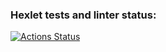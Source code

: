 ### Hexlet tests and linter status:
[![Actions Status](https://github.com/equimarket/python-project-lvl1/workflows/hexlet-check/badge.svg)](https://github.com/equimarket/python-project-lvl1/actions)